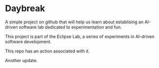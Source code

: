 # Daybreak

A simple project on github that will help us learn about establising an AI-driven software lab dedicated to experimentation and fun.

This project is part of the Eclipse Lab, a series of experiments in AI-driven software development.

This repo has an action associated with it.

Another update.
